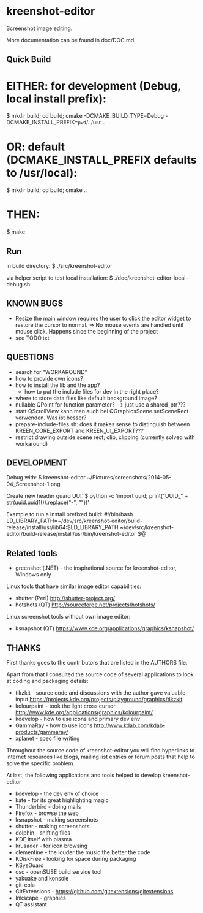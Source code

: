 kreenshot-editor
================

Screenshot image editing.

More documentation can be found in doc/DOC.md.

Quick Build
-----------
# EITHER: for development (Debug, local install prefix):
$ mkdir build; cd build; cmake -DCMAKE_BUILD_TYPE=Debug -DCMAKE_INSTALL_PREFIX=`pwd`/../usr ..

# OR: default (DCMAKE_INSTALL_PREFIX defaults to /usr/local):
$ mkdir build; cd build; cmake ..

# THEN:
$ make

Run
---
in build directory:
$ ./src/kreenshot-editor

via helper script to test local installation:
$ ./doc/kreenshot-editor-local-debug.sh

KNOWN BUGS
----------
- Resize the main window requires the user to click the editor widget to restore the cursor to normal.
  => No mouse events are handled until mouse click.
  Happens since the beginning of the project
- see TODO.txt

QUESTIONS
---------
- search for "WORKAROUND"
- how to provide own icons?
- how to install the lib and the app?
    - how to put the include files for dev in the right place?
- where to store data files like default background image?
- nullable QPoint for function parameter? --> just use a shared_ptr???
- statt QScrollView kann man auch bei QGraphicsScene.setSceneRect verwenden. Was ist besser?
- prepare-include-files.sh: does it makes sense to distinguish between KREEN_CORE_EXPORT and KREEN_UI_EXPORT???
- restrict drawing outside scene rect; clip, clipping (currently solved with workaround)

DEVELOPMENT
-----------
Debug with: $ kreenshot-editor ~/Pictures/screenshots/2014-05-04_Screenshot-1.png

Create new header guard UUI:
$ python -c 'import uuid; print("UUID_" + str(uuid.uuid1()).replace("-", ""))'

Example to run a install prefixed build:
    #!/bin/bash
    LD_LIBRARY_PATH=~/dev/src/kreenshot-editor/build-release/install/usr/lib64:$LD_LIBRARY_PATH
    ~/dev/src/kreenshot-editor/build-release/install/usr/bin/kreenshot-editor $@

Related tools
-------------
- greenshot (.NET) - the inspirational source for kreenshot-editor, Windows only

Linux tools that have similar image editor capabilities:
- shutter   (Perl)  http://shutter-project.org/
- hotshots  (QT)    http://sourceforge.net/projects/hotshots/

Linux screenshot tools without own image editor:
- ksnapshot (QT)    https://www.kde.org/applications/graphics/ksnapshot/

THANKS
------
First thanks goes to the contributors that are listed in the AUTHORS file.

Apart from that I consulted the source code of several applications
to look at coding and packaging details:

- tikzkit - source code and discussions with the author gave valuable input
            https://projects.kde.org/projects/playground/graphics/tikzkit
- kolourpaint - took the light cross cursor
                http://www.kde.org/applications/graphics/kolourpaint/
- kdevelop - how to use icons and primary dev env
- GammaRay - how to use icons
             http://www.kdab.com/kdab-products/gammaray/
- xplanet - spec file writing

Throughout the source code of kreenshot-editor you will find hyperlinks to
internet resources like blogs, mailing list entries or forum posts that
help to solve the specific problem.

At last, the following applications and tools helped to develop kreenshot-editor
- kdevelop - the dev env of choice
- kate - for its great highlighting magic
- Thunderbird - doing mails
- Firefox - browse the web
- ksnapshot - making screenshots
- shutter - making screenshots
- dolphin - shifting files
- KDE itself with plasma
- krusader - for icon browsing
- clementine - the louder the music the better the code
- KDiskFree - looking for space during packaging
- KSysGuard
- osc - openSUSE build service tool
- yakuake and konsole
- git-cola
- GitExtensions - https://github.com/gitextensions/gitextensions
- Inkscape - graphics
- QT assistant
